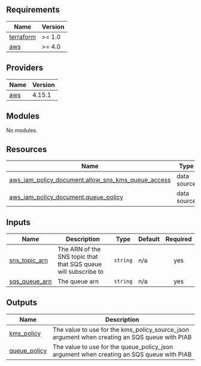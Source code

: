 ## Requirements

| Name | Version |
|------|---------|
| <a name="requirement_terraform"></a> [terraform](#requirement\_terraform) | >= 1.0 |
| <a name="requirement_aws"></a> [aws](#requirement\_aws) | >= 4.0 |

## Providers

| Name | Version |
|------|---------|
| <a name="provider_aws"></a> [aws](#provider\_aws) | 4.15.1 |

## Modules

No modules.

## Resources

| Name | Type |
|------|------|
| [aws_iam_policy_document.allow_sns_kms_queue_access](https://registry.terraform.io/providers/hashicorp/aws/latest/docs/data-sources/iam_policy_document) | data source |
| [aws_iam_policy_document.queue_policy](https://registry.terraform.io/providers/hashicorp/aws/latest/docs/data-sources/iam_policy_document) | data source |

## Inputs

| Name | Description | Type | Default | Required |
|------|-------------|------|---------|:--------:|
| <a name="input_sns_topic_arn"></a> [sns\_topic\_arn](#input\_sns\_topic\_arn) | The ARN of the SNS topic that that SQS queue will subscribe to | `string` | n/a | yes |
| <a name="input_sqs_queue_arn"></a> [sqs\_queue\_arn](#input\_sqs\_queue\_arn) | The queue arn | `string` | n/a | yes |

## Outputs

| Name | Description |
|------|-------------|
| <a name="output_kms_policy"></a> [kms\_policy](#output\_kms\_policy) | The value to use for the kms\_policy\_source\_json argument when creating an SQS queue with PIAB |
| <a name="output_queue_policy"></a> [queue\_policy](#output\_queue\_policy) | The value to use for the queue\_policy\_json argument when creating an SQS queue with PIAB |
